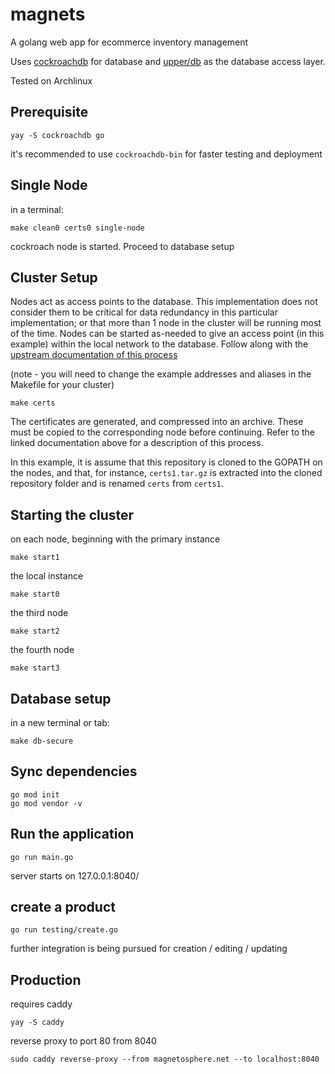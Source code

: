 # magnets

A golang web app for ecommerce inventory management

Uses [cockroachdb](https://www.cockroachlabs.com/docs/v20.2/build-a-go-app-with-cockroachdb-upperdb) for database and [upper/db](https://tour.upper.io/queries/01) as the database access layer.

Tested on Archlinux

## Prerequisite

```
yay -S cockroachdb go
```
it's recommended to use `cockroachdb-bin` for faster testing and deployment

## Single Node

in a terminal:
```
make clean0 certs0 single-node
```

cockroach node is started. Proceed to database setup

## Cluster Setup

Nodes act as access points to the database. This implementation does not consider them to be critical for data redundancy in this particular implementation; or that more than 1 node in the cluster will be running most of the time. Nodes can be started as-needed to give an access point (in this example) within the local network to the database. Follow along with the [upstream documentation of this process](https://www.cockroachlabs.com/docs/stable/deploy-cockroachdb-on-premises.html)

(note - you will need to change the example addresses and aliases in the Makefile for your cluster)

```
make certs
```

The certificates are generated, and compressed into an archive. These must be copied to the corresponding node before continuing. Refer to the linked documentation above for a description of this process.

In this example, it is assume that this repository is cloned to the GOPATH on the nodes, and that, for instance, `certs1.tar.gz` is extracted into the cloned repository folder and is renamed `certs` from `certs1`.

## Starting the cluster

on each node, beginning with the primary instance
```
make start1
```

the local instance
```
make start0
```

the third node
```
make start2
```

the fourth node
```
make start3
```

## Database setup

in a new terminal or tab:
```
make db-secure
```

## Sync dependencies
```
go mod init
go mod vendor -v
```

## Run the application
```
go run main.go
```

server starts on 127.0.0.1:8040/

## create a product

```
go run testing/create.go
```
further integration is being pursued for creation / editing / updating

## Production

requires caddy

```
yay -S caddy
```

reverse proxy to port 80 from 8040

```
sudo caddy reverse-proxy --from magnetosphere.net --to localhost:8040
```
